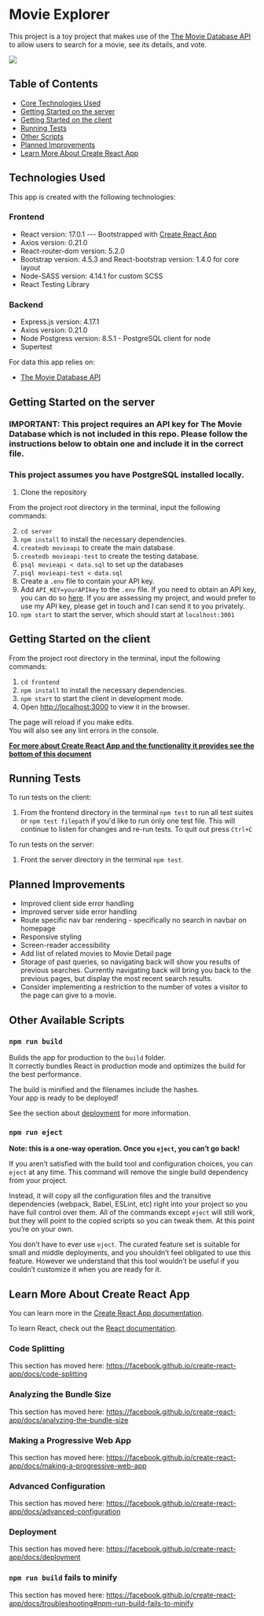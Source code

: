 # Movie Explorer
This project is a toy project that makes use of the [The Movie Database API](https://www.themoviedb.org/) to allow users to search for a movie, see its details, and vote.

![](movie-explorer-demo.gif)

## Table of Contents
* [Core Technologies Used](#technologies)
* [Getting Started on the server](#getting-started-on-the-server)
* [Getting Started on the client](#getting-started-on-the-client)
* [Running Tests](#running-tests)
* [Other Scripts](#other-scripts)
* [Planned Improvements](#planned-improvements)
* [Learn More About Create React App](#learn-more-about-create-react-app)

## Technologies Used

This app is created with the following technologies:
### Frontend

- React version: 17.0.1 --- Bootstrapped with [Create React App](#learn-more-about-create-react-app)
- Axios version: 0.21.0
- React-router-dom version: 5.2.0
- Bootstrap version: 4.5.3 and React-bootstrap version: 1.4.0 for core layout
- Node-SASS version: 4.14.1 for custom SCSS
- React Testing Library

### Backend

- Express.js version: 4.17.1
- Axios version: 0.21.0
- Node Postgress version: 8.5.1 - PostgreSQL client for node
- Supertest

For data this app relies on:
- [The Movie Database API](https://www.themoviedb.org/)

## Getting Started on the server

### **IMPORTANT: This project requires an API key for The Movie Database which is not included in this repo. Please follow the instructions below to obtain one and include it in the correct file.**

### **This project assumes you have PostgreSQL installed locally.**

1. Clone the repository

From the project root directory in the terminal, input the following commands:

2. `cd server`
3. `npm install` to install the necessary dependencies.
4. `createdb movieapi` to create the main database.
5. `createdb movieapi-test` to create the testing database.
6. `psql movieapi < data.sql` to set up the databases
7. `psql movieapi-test < data.sql`
8. Create a `.env` file to contain your API key.
9. Add `API_KEY=yourAPIkey` to the `.env` file. If you need to obtain an API key, you can do so [here](https://developers.themoviedb.org/3/getting-started/introduction). If you are assessing my project, and would prefer to use my API key, please get in touch and I can send it to you privately.
10. `npm start` to start the server, which should start at `localhost:3001`

## Getting Started on the client

From the project root directory in the terminal, input the following commands:

1. `cd frontend`
2. `npm install` to install the necessary dependencies.
3. `npm start` to start the client in development mode.
4. Open [http://localhost:3000](http://localhost:3000) to view it in the browser.

The page will reload if you make edits.<br />
You will also see any lint errors in the console.

[**For more about Create React App and the functionality it provides see the bottom of this document**](#learn-more-about-create-react-app)

## Running Tests

To run tests on the client:

1. From the frontend directory in the terminal `npm test` to run all test suites or `npm test filepath` if you'd like to run only one test file. This will continue to listen for changes and re-run tests. To quit out press `Ctrl+C`

To run tests on the server:

1. Front the server directory in the terminal `npm test`.

## Planned Improvements
* Improved client side error handling
* Improved server side error handling
* Route specific nav bar rendering - specifically no search in navbar on homepage
* Responsive styling
* Screen-reader accessibility
* Add list of related movies to Movie Detail page
* Storage of past queries, so navigating back will show you results of previous searches. Currently navigating back will bring you back to the previous pages, but display the most recent search results.
* Consider implementing a restriction to the number of votes a visitor to the page can give to a movie.

## Other Available Scripts

### `npm run build`

Builds the app for production to the `build` folder.<br />
It correctly bundles React in production mode and optimizes the build for the best performance.

The build is minified and the filenames include the hashes.<br />
Your app is ready to be deployed!

See the section about [deployment](https://facebook.github.io/create-react-app/docs/deployment) for more information.

### `npm run eject`

**Note: this is a one-way operation. Once you `eject`, you can’t go back!**

If you aren’t satisfied with the build tool and configuration choices, you can `eject` at any time. This command will remove the single build dependency from your project.

Instead, it will copy all the configuration files and the transitive dependencies (webpack, Babel, ESLint, etc) right into your project so you have full control over them. All of the commands except `eject` will still work, but they will point to the copied scripts so you can tweak them. At this point you’re on your own.

You don’t have to ever use `eject`. The curated feature set is suitable for small and middle deployments, and you shouldn’t feel obligated to use this feature. However we understand that this tool wouldn’t be useful if you couldn’t customize it when you are ready for it.

## Learn More About Create React App

You can learn more in the [Create React App documentation](https://facebook.github.io/create-react-app/docs/getting-started).

To learn React, check out the [React documentation](https://reactjs.org/).

### Code Splitting

This section has moved here: https://facebook.github.io/create-react-app/docs/code-splitting

### Analyzing the Bundle Size

This section has moved here: https://facebook.github.io/create-react-app/docs/analyzing-the-bundle-size

### Making a Progressive Web App

This section has moved here: https://facebook.github.io/create-react-app/docs/making-a-progressive-web-app

### Advanced Configuration

This section has moved here: https://facebook.github.io/create-react-app/docs/advanced-configuration

### Deployment

This section has moved here: https://facebook.github.io/create-react-app/docs/deployment

### `npm run build` fails to minify

This section has moved here: https://facebook.github.io/create-react-app/docs/troubleshooting#npm-run-build-fails-to-minify
